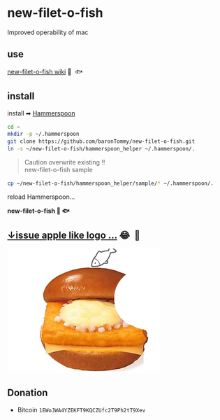 # new-filet-o-fish
Improved operability of mac


## use
[new-filet-o-fish wiki](https://github.com/baronTommy/new-filet-o-fish/wiki) 🍔  🐟 


## install
install ➡ [Hammerspoon](http://www.hammerspoon.org/)


```sh
cd ~
mkdir -p ~/.hammerspoon
git clone https://github.com/baronTommy/new-filet-o-fish.git
ln -s ~/new-filet-o-fish/hammerspoon_helper ~/.hammerspoon/.
```
> Caution overwrite existing ‼️  
> new-filet-o-fish sample
```sh
cp ~/new-filet-o-fish/hammerspoon_helper/sample/* ~/.hammerspoon/.
```


reload Hammerspoon...


**new-filet-o-fish 🍔 🐟**


## [↓issue apple like logo ...](https://github.com/baronTommy/new-filet-o-fish/issues/32) 😂  🍎  
![new-filet-o-fish](https://github.com/baronTommy/new-filet-o-fish/blob/master/img/readme/logo.png)  


## Donation
- Bitcoin `1EWoJWA4YZEKFT9KQCZUfc2T9Ph2tT9Xev`
